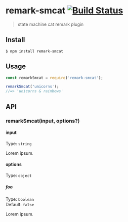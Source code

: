 # remark-smcat [![Build Status](https://travis-ci.com/shedali/remark-smcat.svg?branch=master)](https://travis-ci.com/shedali/remark-smcat)

> state machine cat remark plugin


## Install

```
$ npm install remark-smcat
```


## Usage

```js
const remarkSmcat = require('remark-smcat');

remarkSmcat('unicorns');
//=> 'unicorns & rainbows'
```


## API

### remarkSmcat(input, options?)

#### input

Type: `string`

Lorem ipsum.

#### options

Type: `object`

##### foo

Type: `boolean`\
Default: `false`

Lorem ipsum.
